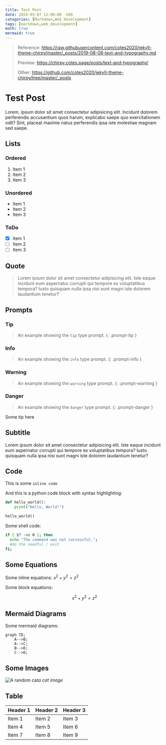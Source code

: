 ```yaml
---
title: Test Post
date: 2024-03-07 12:00:00 -500
categories: [Markdown,Web_Development]
tags: [markdown,web_development]
math: true
mermaid: true
---
```


> Reference: <https://raw.githubusercontent.com/cotes2020/jekyll-theme-chirpy/master/_posts/2019-08-08-text-and-typography.md>
>
> Preview: <https://chirpy.cotes.page/posts/text-and-typography/>
>
> Other: <https://github.com/cotes2020/jekyll-theme-chirpy/tree/master/_posts>

# Test Post

Lorem, ipsum dolor sit amet consectetur adipisicing elit. Incidunt dolorem perferendis accusantium quos harum, explicabo saepe quo exercitationem odit? Sint, placeat maxime natus perferendis ipsa iste molestiae magnam sed saepe.

## Lists

### Ordered

1. Item 1
2. Item 2
3. Item 3

### Unordered

* Item 1
* Item 2
* Item 3

### ToDo

* [x] Item 1
* [ ] Item 2
* [ ] Item 3

## Quote

> Lorem ipsum dolor sit amet consectetur adipisicing elit. Iste eaque incidunt eum aspernatur corrupti qui tempore ex voluptatibus tempora? Iusto quisquam nulla ipsa nisi sunt magni iste dolorem laudantium tenetur?

## Prompts

### Tip

> An example showing the `tip` type prompt.
{: .prompt-tip }

### Info

> An example showing the `info` type prompt.
{: .prompt-info }

### Warning

> An example showing the `warning` type prompt.
{: .prompt-warning }

### Danger

> An example showing the `danger` type prompt.
{: .prompt-danger }

Some tip here

## Subtitle

Lorem ipsum dolor sit amet consectetur adipisicing elit. Iste eaque incidunt eum aspernatur corrupti qui tempore ex voluptatibus tempora? Iusto quisquam nulla ipsa nisi sunt magni iste dolorem laudantium tenetur?

## Code

This is some `inline code`

And this is a python code block with syntax highlighting:

```python
def hello_world():
    print("Hello, World!")

hello_world()
```

Some shell code:

```sh
if [ $? -ne 0 ]; then
  echo "The command was not successful.";
  #do the needful / exit
fi;
```

## Some Equations

Some inline equations: $x^2 + y^2 = z^2$

Some block equations:

$$
x^2 + y^2 = z^2
$$

## Mermaid Diagrams

Some mermaid diagrams:

```mermaid
graph TD;
    A-->B;
    A-->C;
    B-->D;
    C-->D;
```

## Some Images

![A random cat](https://cataas.com/cat)_a cat image_

## Table

| Header 1 | Header 2 | Header 3 |
|----------|----------|----------|
| Item 1   | Item 2   | Item 3   |
| Item 4   | Item 5   | Item 6   |
| Item 7   | Item 8   | Item 9   |
